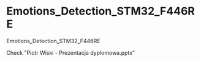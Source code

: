 # Emotions_Detection_STM32_F446RE
Emotions_Detection_STM32_F446RE 


Check "Piotr Wiski - Prezentacja dyplomowa.pptx"

